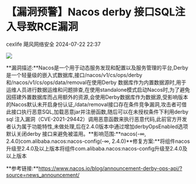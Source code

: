 #  【漏洞预警】Nacos derby 接口SQL注入导致RCE漏洞   
cexlife  飓风网络安全   2024-07-22 22:37  
  
![](https://mmbiz.qpic.cn/mmbiz_png/ibhQpAia4xu01TZWypqXHWlXwwRuzCgStJYUaShJrEzVBmK8TlBqOOicM1LJYuia1vu6KoQcv1yibM3KTRQM1DqDbZA/640?wx_fmt=png&from=appmsg "")  
  
**漏洞描述:**Nacos是一个用于动态服务发现和配置以及服务管理的平台,Derby是一个轻量级的嵌入式数据库,接口/nacos/v1/cs/ops/derby和/nacos/v1/cs/ops/data/removal在使用Derby 数据库作为内置数据源时,用于运维人员进行数据运维和问题排查,在使用standalone模式启动Nacos时,为了避免因搭建外置数据库而占用额外的资源,会使用Derby数据库作为数据源,受影响版本的Nacos默认未开启身份认证,/data/removal接口存在条件竞争漏洞,攻击者可借此接口执行恶意SQL,加载恶意jar并注册函数,随后可以在未授权条件下利用derby sql 注入漏洞（CVE-2021-29442）调用恶意函数来执行恶意代码,此前官方开发者认为属于功能特性,未做处理,后在2.4.0版本中通过增加derbyOpsEnabled选项默认关闭derby 接口来避免被滥用。**影响范围:**nacos(-∞, 2.4.0)com.alibaba.nacos:nacos-config(-∞, 2.4.0)**修复方案:**将组件nacos升级至2.4.0及以上版本将组件com.alibaba.nacos:nacos-config升级至2.4.0及以上版本  
  
**参考链接:**https://www.nacos.io/blog/announcement-derby-ops-api/?source=news_announcement/  
  

